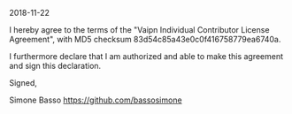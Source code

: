 2018-11-22

I hereby agree to the terms of the "Vaipn Individual Contributor
License Agreement", with MD5 checksum 83d54c85a43e0c0f416758779ea6740a.

I furthermore declare that I am authorized and able to make this
agreement and sign this declaration.

Signed,

Simone Basso https://github.com/bassosimone
